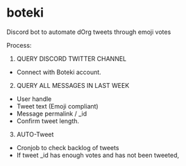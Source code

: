 # boteki
Discord bot to automate dOrg tweets through emoji votes

Process:

1. QUERY DISCORD TWITTER CHANNEL 
- Connect with Boteki account.

2. QUERY ALL MESSAGES IN LAST WEEK
- User handle
- Tweet text (Emoji compliant)
- Message permalink / _id
- Confirm tweet length.

3. AUTO-Tweet
 - Cronjob to check backlog of tweets
 - If tweet _id has enough votes and has not been tweeted,